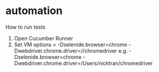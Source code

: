 # automation
How to run tests
1) Open Cucumber Runner
2) Set VM options = -Dselenide.browser=chrome -Dwebdriver.chrome.driver=/<path to chrome driver>/chromedriver
e.g. -Dselenide.browser=chrome -Dwebdriver.chrome.driver=/Users/nicktran/chromedriver